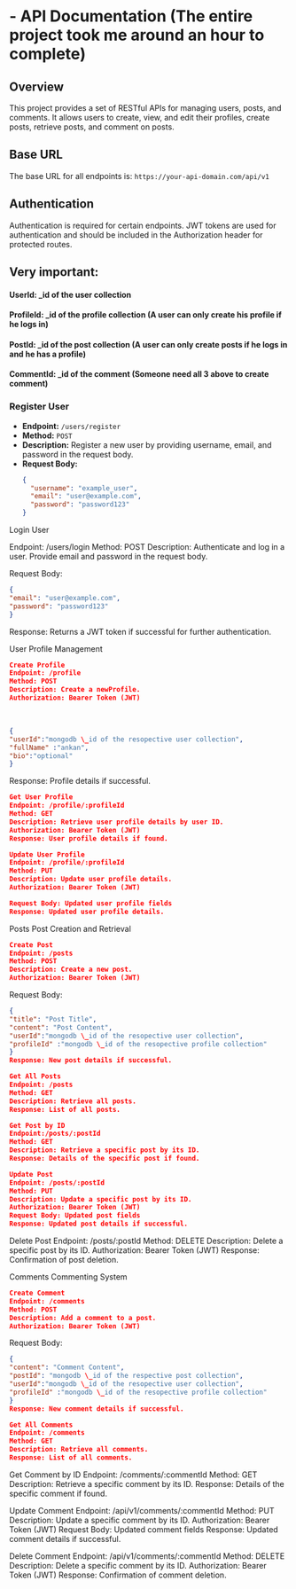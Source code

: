 # - API Documentation (The entire project took me around an hour to complete)

## Overview

This project provides a set of RESTful APIs for managing users, posts, and comments. It allows users to create, view, and edit their profiles, create posts, retrieve posts, and comment on posts.

## Base URL

The base URL for all endpoints is: `https://your-api-domain.com/api/v1`

## Authentication

Authentication is required for certain endpoints. JWT tokens are used for authentication and should be included in the Authorization header for protected routes.

## Very important:

#### UserId: \_id of the user collection

#### ProfileId: \_id of the profile collection (A user can only create his profile if he logs in)

#### PostId: \_id of the post collection (A user can only create posts if he logs in and he has a profile)

#### CommentId: \_id of the comment (Someone need all 3 above to create comment)

### Register User

- **Endpoint:** `/users/register`
- **Method:** `POST`
- **Description:** Register a new user by providing username, email, and password in the request body.
- **Request Body:**
  ```json
  {
    "username": "example_user",
    "email": "user@example.com",
    "password": "password123"
  }
  ```

Login User

Endpoint: /users/login
Method: POST
Description: Authenticate and log in a user. Provide email and password in the request body.

Request Body:
```json
{
"email": "user@example.com",
"password": "password123"
}
```
Response: Returns a JWT token if successful for further authentication.

User Profile Management
</br>
``` json
Create Profile
Endpoint: /profile
Method: POST
Description: Create a newProfile.
Authorization: Bearer Token (JWT)
```
</br>

```json
{
"userId":"mongodb \_id of the resopective user collection",
"fullName" :"ankan",
"bio":"optional"
}
```

Response: Profile details if successful.
``` json
Get User Profile
Endpoint: /profile/:profileId
Method: GET
Description: Retrieve user profile details by user ID.
Authorization: Bearer Token (JWT)
Response: User profile details if found.
```
```json
Update User Profile
Endpoint: /profile/:profileId
Method: PUT
Description: Update user profile details.
Authorization: Bearer Token (JWT)

Request Body: Updated user profile fields
Response: Updated user profile details.
```

Posts
Post Creation and Retrieval

```json
Create Post
Endpoint: /posts
Method: POST
Description: Create a new post.
Authorization: Bearer Token (JWT)
```
Request Body:
``` json
{
"title": "Post Title",
"content": "Post Content",
"userId":"mongodb \_id of the resopective user collection",
"profileId" :"mongodb \_id of the resopective profile collection"
}
Response: New post details if successful.
```
```json
Get All Posts
Endpoint: /posts
Method: GET
Description: Retrieve all posts.
Response: List of all posts.
```

```json
Get Post by ID
Endpoint:/posts/:postId
Method: GET
Description: Retrieve a specific post by its ID.
Response: Details of the specific post if found.
```

```json
Update Post
Endpoint: /posts/:postId
Method: PUT
Description: Update a specific post by its ID.
Authorization: Bearer Token (JWT)
Request Body: Updated post fields
Response: Updated post details if successful.
```
Delete Post
Endpoint: /posts/:postId
Method: DELETE
Description: Delete a specific post by its ID.
Authorization: Bearer Token (JWT)
Response: Confirmation of post deletion.

Comments
Commenting System
```json
Create Comment
Endpoint: /comments
Method: POST
Description: Add a comment to a post.
Authorization: Bearer Token (JWT)
```

Request Body:
```json
{
"content": "Comment Content",
"postId": "mongodb \_id of the respective post collection",
"userId":"mongodb \_id of the resopective user collection",
"profileId" :"mongodb \_id of the resopective profile collection"
}
Response: New comment details if successful.
```

``` json
Get All Comments
Endpoint: /comments
Method: GET
Description: Retrieve all comments.
Response: List of all comments.
```

Get Comment by ID
Endpoint: /comments/:commentId
Method: GET
Description: Retrieve a specific comment by its ID.
Response: Details of the specific comment if found.


Update Comment
Endpoint: /api/v1/comments/:commentId
Method: PUT
Description: Update a specific comment by its ID.
Authorization: Bearer Token (JWT)
Request Body: Updated comment fields
Response: Updated comment details if successful.


Delete Comment
Endpoint: /api/v1/comments/:commentId
Method: DELETE
Description: Delete a specific comment by its ID.
Authorization: Bearer Token (JWT)
Response: Confirmation of comment deletion.
